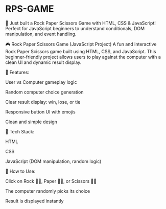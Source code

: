 # RPS-GAME
🚀 Just built a Rock Paper Scissors Game with HTML, CSS &amp; JavaScript! Perfect for JavaScript beginners to understand conditionals, DOM manipulation, and event handling.


🎮 Rock Paper Scissors Game (JavaScript Project)
A fun and interactive Rock Paper Scissors game built using HTML, CSS, and JavaScript. This beginner-friendly project allows users to play against the computer with a clean UI and dynamic result display.

🔧 Features:

User vs Computer gameplay logic

Random computer choice generation

Clear result display: win, lose, or tie

Responsive button UI with emojis

Clean and simple design

📂 Tech Stack:

HTML

CSS

JavaScript (DOM manipulation, random logic)

🚀 How to Use:

Click on Rock 👊🏻, Paper ✋🏻, or Scissors ✌🏻

The computer randomly picks its choice

Result is displayed instantly

